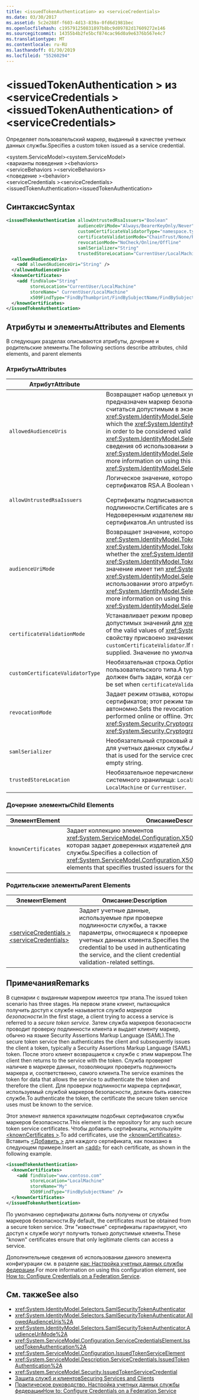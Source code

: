 ```yaml
---
title: <issuedTokenAuthentication> из <serviceCredentials>
ms.date: 03/30/2017
ms.assetid: 5c2e288f-f603-4d13-839a-0fd6d1981bec
ms.openlocfilehash: c195791250831897b8bc9d09782d17609272e146
ms.sourcegitcommit: 14355b4b2fe5bcf874cac96d0a9e6376b567e4c7
ms.translationtype: MT
ms.contentlocale: ru-RU
ms.lasthandoff: 01/30/2019
ms.locfileid: "55260294"
---
```

# <a name="issuedtokenauthentication-of-servicecredentials"></a><span data-ttu-id="5eecd-102">\<issuedTokenAuthentication > из \<serviceCredentials ></span><span class="sxs-lookup"><span data-stu-id="5eecd-102">\<issuedTokenAuthentication> of \<serviceCredentials></span></span>
<span data-ttu-id="5eecd-103">Определяет пользовательский маркер, выданный в качестве учетных данных службы.</span><span class="sxs-lookup"><span data-stu-id="5eecd-103">Specifies a custom token issued as a service credential.</span></span>  
  
 <span data-ttu-id="5eecd-104">\<system.ServiceModel></span><span class="sxs-lookup"><span data-stu-id="5eecd-104">\<system.ServiceModel></span></span>  
<span data-ttu-id="5eecd-105">\<варианты поведения ></span><span class="sxs-lookup"><span data-stu-id="5eecd-105">\<behaviors></span></span>  
<span data-ttu-id="5eecd-106">\<serviceBehaviors ></span><span class="sxs-lookup"><span data-stu-id="5eecd-106">\<serviceBehaviors></span></span>  
<span data-ttu-id="5eecd-107">\<поведение ></span><span class="sxs-lookup"><span data-stu-id="5eecd-107">\<behavior></span></span>  
<span data-ttu-id="5eecd-108">\<serviceCredentials ></span><span class="sxs-lookup"><span data-stu-id="5eecd-108">\<serviceCredentials></span></span>  
<span data-ttu-id="5eecd-109">\<issuedTokenAuthentication></span><span class="sxs-lookup"><span data-stu-id="5eecd-109">\<issuedTokenAuthentication></span></span>  
  
## <a name="syntax"></a><span data-ttu-id="5eecd-110">Синтаксис</span><span class="sxs-lookup"><span data-stu-id="5eecd-110">Syntax</span></span>  
  
```xml  
<issuedTokenAuthentication allowUntrustedRsaIssuers="Boolean"
                           audienceUriMode="Always/BearerKeyOnly/Never"
                           customCertificateValidatorType="namespace.typeName, [,AssemblyName] [,Version=version number] [,Culture=culture] [,PublicKeyToken=token]"
                           certificateValidationMode="ChainTrust/None/PeerTrust/PeerOrChainTrust/Custom"
                           revocationMode="NoCheck/Online/Offline"
                           samlSerializer="String"
                           trustedStoreLocation="CurrentUser/LocalMachine">
  <allowedAudienceUris>
    <add allowedAudienceUri="String" />
  </allowedAudienceUris>
  <knownCertificates>
    <add findValue="String"
         storeLocation="CurrentUser/LocalMachine"
         storeName=" CurrentUser/LocalMachine"
         x509FindType="FindByThumbprint/FindBySubjectName/FindBySubjectDistinguishedName/FindByIssuerName/FindByIssuerDistinguishedName/FindBySerialNumber/FindByTimeValid/FindByTimeNotYetValid/FindBySerialNumber/FindByTimeExpired/FindByTemplateName/FindByApplicationPolicy/FindByCertificatePolicy/FindByExtension/FindByKeyUsage/FindBySubjectKeyIdentifier" />
  </knownCertificates>
</issuedTokenAuthentication>
```  
  
## <a name="attributes-and-elements"></a><span data-ttu-id="5eecd-111">Атрибуты и элементы</span><span class="sxs-lookup"><span data-stu-id="5eecd-111">Attributes and Elements</span></span>  
 <span data-ttu-id="5eecd-112">В следующих разделах описываются атрибуты, дочерние и родительские элементы.</span><span class="sxs-lookup"><span data-stu-id="5eecd-112">The following sections describe attributes, child elements, and parent elements</span></span>  
  
### <a name="attributes"></a><span data-ttu-id="5eecd-113">Атрибуты</span><span class="sxs-lookup"><span data-stu-id="5eecd-113">Attributes</span></span>  
  
|<span data-ttu-id="5eecd-114">Атрибут</span><span class="sxs-lookup"><span data-stu-id="5eecd-114">Attribute</span></span>|<span data-ttu-id="5eecd-115">Описание</span><span class="sxs-lookup"><span data-stu-id="5eecd-115">Description</span></span>|  
|---------------|-----------------|  
|`allowedAudienceUris`|<span data-ttu-id="5eecd-116">Возвращает набор целевых универсальных кодов ресурса (URI), для которых может быть предназначен маркер безопасности <xref:System.IdentityModel.Tokens.SamlSecurityToken>, чтобы считаться допустимым в экземпляре <xref:System.IdentityModel.Selectors.SamlSecurityTokenAuthenticator>.</span><span class="sxs-lookup"><span data-stu-id="5eecd-116">Gets the set of target URIs for which the <xref:System.IdentityModel.Tokens.SamlSecurityToken> security token can be targeted for in order to be considered valid by a <xref:System.IdentityModel.Selectors.SamlSecurityTokenAuthenticator> instance.</span></span> <span data-ttu-id="5eecd-117">Дополнительные сведения об использовании этого атрибута см. в разделе <xref:System.IdentityModel.Selectors.SamlSecurityTokenAuthenticator.AllowedAudienceUris%2A>.</span><span class="sxs-lookup"><span data-stu-id="5eecd-117">For more information on using this attribute, see <xref:System.IdentityModel.Selectors.SamlSecurityTokenAuthenticator.AllowedAudienceUris%2A>.</span></span>|  
|`allowUntrustedRsaIssuers`|<span data-ttu-id="5eecd-118">Логическое значение, которое указывает, допускаются ли недоверенные издатели сертификатов RSA.</span><span class="sxs-lookup"><span data-stu-id="5eecd-118">A Boolean value that specifies if untrusted RSA certificate issuers are allowed.</span></span><br /><br /> <span data-ttu-id="5eecd-119">Сертификаты подписываются центрами сертификации (ЦС) для проверки подлинности.</span><span class="sxs-lookup"><span data-stu-id="5eecd-119">Certificates are signed by certification authorities (CAs) to verify authenticity.</span></span> <span data-ttu-id="5eecd-120">Недоверенным издателем является ЦС, который не указан как надежный для подписания сертификатов.</span><span class="sxs-lookup"><span data-stu-id="5eecd-120">An untrusted issuer is a CA that is not specified to be trusted to sign certificates.</span></span>|  
|`audienceUriMode`|<span data-ttu-id="5eecd-121">Возвращает значение, которое указывает, должно ли проверяться свойство <xref:System.IdentityModel.Tokens.SamlSecurityToken> маркера безопасности <xref:System.IdentityModel.Tokens.SamlAudienceRestrictionCondition>.</span><span class="sxs-lookup"><span data-stu-id="5eecd-121">Gets a value that specifies whether the <xref:System.IdentityModel.Tokens.SamlSecurityToken> security token's <xref:System.IdentityModel.Tokens.SamlAudienceRestrictionCondition> should be validated.</span></span> <span data-ttu-id="5eecd-122">Это значение имеет тип <xref:System.IdentityModel.Selectors.AudienceUriMode>.</span><span class="sxs-lookup"><span data-stu-id="5eecd-122">This value is of type <xref:System.IdentityModel.Selectors.AudienceUriMode>.</span></span> <span data-ttu-id="5eecd-123">Дополнительные сведения об использовании этого атрибута см. в разделе <xref:System.IdentityModel.Selectors.SamlSecurityTokenAuthenticator.AudienceUriMode%2A>.</span><span class="sxs-lookup"><span data-stu-id="5eecd-123">For more information on using this attribute, see <xref:System.IdentityModel.Selectors.SamlSecurityTokenAuthenticator.AudienceUriMode%2A>.</span></span>|  
|`certificateValidationMode`|<span data-ttu-id="5eecd-124">Устанавливает режим проверки сертификата.</span><span class="sxs-lookup"><span data-stu-id="5eecd-124">Sets the certificate validation mode.</span></span> <span data-ttu-id="5eecd-125">Одно из допустимых значений для <xref:System.ServiceModel.Security.X509CertificateValidationMode>.</span><span class="sxs-lookup"><span data-stu-id="5eecd-125">One of the valid values of <xref:System.ServiceModel.Security.X509CertificateValidationMode>.</span></span> <span data-ttu-id="5eecd-126">Если свойству присвоено значение `Custom`, также необходимо указать свойство `customCertificateValidator`.</span><span class="sxs-lookup"><span data-stu-id="5eecd-126">If set to `Custom`, then a `customCertificateValidator` must also be supplied.</span></span> <span data-ttu-id="5eecd-127">Значение по умолчанию — `ChainTrust`.</span><span class="sxs-lookup"><span data-stu-id="5eecd-127">The default is `ChainTrust`.</span></span>|  
|`customCertificateValidatorType`|<span data-ttu-id="5eecd-128">Необязательная строка.</span><span class="sxs-lookup"><span data-stu-id="5eecd-128">Optional string.</span></span> <span data-ttu-id="5eecd-129">Тип и сборка, используемые для проверки пользовательского типа.</span><span class="sxs-lookup"><span data-stu-id="5eecd-129">A type and assembly used to validate a custom type.</span></span> <span data-ttu-id="5eecd-130">Этот атрибут должен быть задан, когда `certificateValidationMode` имеет значение `Custom`.</span><span class="sxs-lookup"><span data-stu-id="5eecd-130">This attribute must be set when `certificateValidationMode` is set to `Custom`.</span></span>|  
|`revocationMode`|<span data-ttu-id="5eecd-131">Задает режим отзыва, который указывает, проводится ли проверка списка отозванных сертификатов; этот режим также определяет способ проверки: с подключением к сети или автономно.</span><span class="sxs-lookup"><span data-stu-id="5eecd-131">Sets the revocation mode that specifies whether a revocation check occurs, and if it is performed online or offline.</span></span> <span data-ttu-id="5eecd-132">Это атрибут типа <xref:System.Security.Cryptography.X509Certificates.X509RevocationMode>.</span><span class="sxs-lookup"><span data-stu-id="5eecd-132">This attribute is of type <xref:System.Security.Cryptography.X509Certificates.X509RevocationMode>.</span></span>|  
|`samlSerializer`|<span data-ttu-id="5eecd-133">Необязательный строковый атрибут, который задает тип SamlSerializer, который используется для учетных данных службы.</span><span class="sxs-lookup"><span data-stu-id="5eecd-133">An optional string attribute that specifies the type of SamlSerializer that is used for the service credential.</span></span> <span data-ttu-id="5eecd-134">Значение по умолчанию - пустая строка.</span><span class="sxs-lookup"><span data-stu-id="5eecd-134">The default is an empty string.</span></span>|  
|`trustedStoreLocation`|<span data-ttu-id="5eecd-135">Необязательное перечисление.</span><span class="sxs-lookup"><span data-stu-id="5eecd-135">Optional enumeration.</span></span> <span data-ttu-id="5eecd-136">Одно из двух местоположений системного хранилища: `LocalMachine` или `CurrentUser`.</span><span class="sxs-lookup"><span data-stu-id="5eecd-136">One of the two system store locations: `LocalMachine` or `CurrentUser`.</span></span>|  
  
### <a name="child-elements"></a><span data-ttu-id="5eecd-137">Дочерние элементы</span><span class="sxs-lookup"><span data-stu-id="5eecd-137">Child Elements</span></span>  
  
|<span data-ttu-id="5eecd-138">Элемент</span><span class="sxs-lookup"><span data-stu-id="5eecd-138">Element</span></span>|<span data-ttu-id="5eecd-139">Описание</span><span class="sxs-lookup"><span data-stu-id="5eecd-139">Description</span></span>|  
|-------------|-----------------|  
|`knownCertificates`|<span data-ttu-id="5eecd-140">Задает коллекцию элементов <xref:System.ServiceModel.Configuration.X509CertificateTrustedIssuerElement>, которая задает доверенных издателей для учетных данных службы.</span><span class="sxs-lookup"><span data-stu-id="5eecd-140">Specifies a collection of <xref:System.ServiceModel.Configuration.X509CertificateTrustedIssuerElement> elements that specifies trusted issuers for the service credential.</span></span>|  
  
### <a name="parent-elements"></a><span data-ttu-id="5eecd-141">Родительские элементы</span><span class="sxs-lookup"><span data-stu-id="5eecd-141">Parent Elements</span></span>  
  
|<span data-ttu-id="5eecd-142">Элемент</span><span class="sxs-lookup"><span data-stu-id="5eecd-142">Element</span></span>|<span data-ttu-id="5eecd-143">Описание:</span><span class="sxs-lookup"><span data-stu-id="5eecd-143">Description</span></span>|  
|-------------|-----------------|  
|[<span data-ttu-id="5eecd-144">\<serviceCredentials ></span><span class="sxs-lookup"><span data-stu-id="5eecd-144">\<serviceCredentials></span></span>](../../../../../docs/framework/configure-apps/file-schema/wcf/servicecredentials.md)|<span data-ttu-id="5eecd-145">Задает учетные данные, используемые при проверке подлинности службы, а также параметры, относящиеся к проверке учетных данных клиента.</span><span class="sxs-lookup"><span data-stu-id="5eecd-145">Specifies the credential to be used in authenticating the service, and the client credential validation-related settings.</span></span>|  
  
## <a name="remarks"></a><span data-ttu-id="5eecd-146">Примечания</span><span class="sxs-lookup"><span data-stu-id="5eecd-146">Remarks</span></span>  
 <span data-ttu-id="5eecd-147">В сценарии с выданным маркером имеется три этапа.</span><span class="sxs-lookup"><span data-stu-id="5eecd-147">The issued token scenario has three stages.</span></span> <span data-ttu-id="5eecd-148">На первом этапе клиент, пытающийся получить доступ к службе называется *служба маркеров безопасности*.</span><span class="sxs-lookup"><span data-stu-id="5eecd-148">In the first stage, a client trying to access a service is referred to a *secure token service*.</span></span> <span data-ttu-id="5eecd-149">Затем служба маркеров безопасности проводит проверку подлинности клиента и выдает клиенту маркер, обычно на языке Security Assertions Markup Language (SAML).</span><span class="sxs-lookup"><span data-stu-id="5eecd-149">The secure token service then authenticates the client and subsequently issues the client a token, typically a Security Assertions Markup Language (SAML) token.</span></span> <span data-ttu-id="5eecd-150">После этого клиент возвращается к службе с этим маркером.</span><span class="sxs-lookup"><span data-stu-id="5eecd-150">The client then returns to the service with the token.</span></span> <span data-ttu-id="5eecd-151">Служба проверяет наличие в маркере данных, позволяющих проверить подлинность маркера и, соответственно, самого клиента.</span><span class="sxs-lookup"><span data-stu-id="5eecd-151">The service examines the token for data that allows the service to authenticate the token and therefore the client.</span></span> <span data-ttu-id="5eecd-152">Для проверки подлинности маркера сертификат, используемый службой маркеров безопасности, должен быть известен службе.</span><span class="sxs-lookup"><span data-stu-id="5eecd-152">To authenticate the token, the certificate the secure token service uses must be known to the service.</span></span>  
  
 <span data-ttu-id="5eecd-153">Этот элемент является хранилищем подобных сертификатов службы маркеров безопасности.</span><span class="sxs-lookup"><span data-stu-id="5eecd-153">This element is the repository for any such secure token service certificates.</span></span> <span data-ttu-id="5eecd-154">Чтобы добавить сертификаты, используйте [ \<knownCertificates >](../../../../../docs/framework/configure-apps/file-schema/wcf/knowncertificates.md).</span><span class="sxs-lookup"><span data-stu-id="5eecd-154">To add certificates, use the [\<knownCertificates>](../../../../../docs/framework/configure-apps/file-schema/wcf/knowncertificates.md).</span></span> <span data-ttu-id="5eecd-155">Вставить [ \<Добавить >](../../../../../docs/framework/configure-apps/file-schema/wcf/add-of-knowncertificates.md) для каждого сертификата, как показано в следующем примере.</span><span class="sxs-lookup"><span data-stu-id="5eecd-155">Insert an [\<add>](../../../../../docs/framework/configure-apps/file-schema/wcf/add-of-knowncertificates.md) for each certificate, as shown in the following example.</span></span>  
  
```xml  
<issuedTokenAuthentication>
  <knownCertificates>
    <add findValue="www.contoso.com"
         storeLocation="LocalMachine"
         storeName="My"
         X509FindType="FindBySubjectName" />
  </knownCertificates>
</issuedTokenAuthentication>
```  
  
 <span data-ttu-id="5eecd-156">По умолчанию сертификаты должны быть получены от службы маркеров безопасности.</span><span class="sxs-lookup"><span data-stu-id="5eecd-156">By default, the certificates must be obtained from a secure token service.</span></span> <span data-ttu-id="5eecd-157">Эти "известные" сертификаты гарантируют, что доступ к службе могут получить только допустимые клиенты.</span><span class="sxs-lookup"><span data-stu-id="5eecd-157">These "known" certificates ensure that only legitimate clients can access a service.</span></span>  
  
 <span data-ttu-id="5eecd-158">Дополнительные сведения об использовании данного элемента конфигурации см. в разделе [как: Настройка учетных данных службы федерации](../../../../../docs/framework/wcf/feature-details/how-to-configure-credentials-on-a-federation-service.md).</span><span class="sxs-lookup"><span data-stu-id="5eecd-158">For more information on using this configuration element, see [How to: Configure Credentials on a Federation Service](../../../../../docs/framework/wcf/feature-details/how-to-configure-credentials-on-a-federation-service.md).</span></span>  
  
## <a name="see-also"></a><span data-ttu-id="5eecd-159">См. также</span><span class="sxs-lookup"><span data-stu-id="5eecd-159">See also</span></span>
- <xref:System.IdentityModel.Selectors.SamlSecurityTokenAuthenticator>
- <xref:System.IdentityModel.Selectors.SamlSecurityTokenAuthenticator.AllowedAudienceUris%2A>
- <xref:System.IdentityModel.Selectors.SamlSecurityTokenAuthenticator.AudienceUriMode%2A>
- <xref:System.ServiceModel.Configuration.ServiceCredentialsElement.IssuedTokenAuthentication%2A>
- <xref:System.ServiceModel.Configuration.IssuedTokenServiceElement>
- <xref:System.ServiceModel.Description.ServiceCredentials.IssuedTokenAuthentication%2A>
- <xref:System.ServiceModel.Security.IssuedTokenServiceCredential>
- [<span data-ttu-id="5eecd-160">Защита служб и клиентов</span><span class="sxs-lookup"><span data-stu-id="5eecd-160">Securing Services and Clients</span></span>](../../../../../docs/framework/wcf/feature-details/securing-services-and-clients.md)
- [<span data-ttu-id="5eecd-161">Практическое руководство. Настройка учетных данных службы федерации</span><span class="sxs-lookup"><span data-stu-id="5eecd-161">How to: Configure Credentials on a Federation Service</span></span>](../../../../../docs/framework/wcf/feature-details/how-to-configure-credentials-on-a-federation-service.md)

